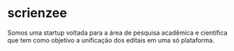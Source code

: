 # scrienzee
Somos uma startup voltada para a área de pesquisa acadêmica e científica que tem como objetivo a unificação dos editais em uma só plataforma.
